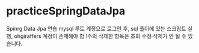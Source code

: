 # practiceSpringDataJpa
Spinrg Data Jpa 연습
mysql 루트 계정으로 로그인 후, sql 폴더에 있는 스크립트 실행, ohgiraffers 계정이 존재해야 함
!주의 삭제한 항목은 조회·수정·삭제가 안 될 수 있습니다.
